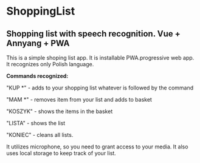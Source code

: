 # <h1>ShoppingList</h1>

<h2>Shopping list with speech recognition. Vue + Annyang + PWA</h2>

This is a simple shoping list app. 
It is installable PWA.</b>progressive web app.
It recognizes only Polish language.

<b>Commands recognized:</b>

 "KUP *" - adds to your shopping list whatever is followed by the command
 
 "MAM *" - removes item from your list and adds to basket
 
 "KOSZYK" - shows the items in the basket
 
 "LISTA" - shows the list
 
 "KONIEC" - cleans all lists.
 

It utilizes microphone, so you need to grant access to your media.
It also uses local storage to keep track of your list.

